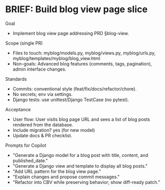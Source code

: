 # BRIEF: Build blog view page slice

Goal

- Implement blog view page addressing PRD §blog-view.

Scope (single PR)

- Files to touch: myblog/models.py, myblog/views.py, myblog/urls.py, myblog/templates/myblog/blog_view.html
- Non-goals: Advanced blog features (comments, tags, pagination), admin interface changes.

Standards

- Commits: conventional style (feat/fix/docs/refactor/chore).
- No secrets; env via settings.
- Django tests: use unittest/Django TestCase (no pytest).

Acceptance

- User flow: User visits blog page URL and sees a list of blog posts rendered from the database.
- Include migration? yes (for new model)
- Update docs & PR checklist.

Prompts for Copilot

- "Generate a Django model for a blog post with title, content, and published_date."
- "Generate a Django view and template to display all blog posts."
- "Add URL pattern for the blog view page."
- "Explain changes and propose commit messages."
- "Refactor into CBV while preserving behavior; show diff-ready patch."